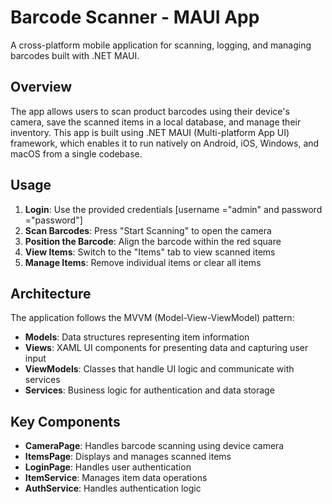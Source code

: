 # Barcode Scanner - MAUI App

A cross-platform mobile application for scanning, logging, and managing barcodes built with .NET MAUI.

## Overview

The app allows users to scan product barcodes using their device's camera, save the scanned items in a local database, and manage their inventory. This app is built using .NET MAUI (Multi-platform App UI) framework, which enables it to run natively on Android, iOS, Windows, and macOS from a single codebase.

## Usage

1. **Login**: Use the provided credentials [username ="admin" and password ="password"]
2. **Scan Barcodes**: Press "Start Scanning" to open the camera
3. **Position the Barcode**: Align the barcode within the red square
4. **View Items**: Switch to the "Items" tab to view scanned items
5. **Manage Items**: Remove individual items or clear all items

## Architecture

The application follows the MVVM (Model-View-ViewModel) pattern:

- **Models**: Data structures representing item information
- **Views**: XAML UI components for presenting data and capturing user input
- **ViewModels**: Classes that handle UI logic and communicate with services
- **Services**: Business logic for authentication and data storage

## Key Components

- **CameraPage**: Handles barcode scanning using device camera
- **ItemsPage**: Displays and manages scanned items
- **LoginPage**: Handles user authentication
- **ItemService**: Manages item data operations
- **AuthService**: Handles authentication logic

